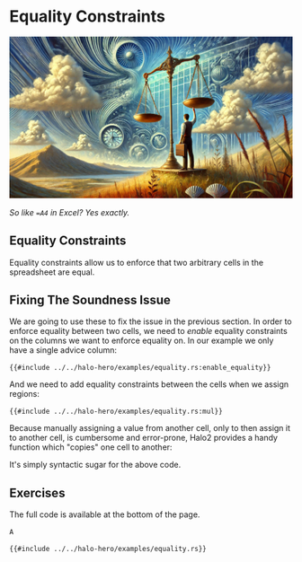 # Equality Constraints

![](./top.webp)

*So like `=A4` in Excel? Yes exactly.*

## Equality Constraints

Equality constraints allow us to enforce that two arbitrary cells in the spreadsheet are equal.

## Fixing The Soundness Issue

We are going to use these to fix the issue in the previous section.
In order to enforce equality between two cells,
we need to *enable* equality constraints on the columns we want to enforce equality on.
In our example we only have a single advice column:

```rust,noplaypen
{{#include ../../halo-hero/examples/equality.rs:enable_equality}}
```

And we need to add equality constraints between the cells when we assign regions:

```rust,noplaypen
{{#include ../../halo-hero/examples/equality.rs:mul}}
```

Because manually assigning a value from another cell, only to then assign it to another cell, is cumbersome and error-prone,
Halo2 provides a handy function which "copies" one cell to another:


It's simply syntactic sugar for the above code.


## Exercises

The full code is available at the bottom of the page.

```admonish exercise
A
```

```rust,noplaypen
{{#include ../../halo-hero/examples/equality.rs}}
```
